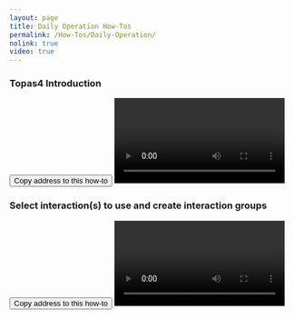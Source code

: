 ```yaml
---
layout: page
title: Daily Operation How-Tos
permalink: /How-Tos/Daily-Operation/
nolink: true
video: true
---
```



### <a name="Vid001"></a>Topas4 Introduction
<button class="btn" data-clipboard-text="{{site.fullUrl}}{{page.url}}#Vid001">
    Copy address to this how-to
</button>

<video controls class="video-js vjs-16-9"  id="Introduction" data-setup="{}">
<source src="https://lightconupdater.blob.core.windows.net/topas4infopage/Videos/Introduction.mp4?sv=2019-12-12&st=2021-05-25T08%3A06%3A21Z&se=2068-05-10T08%3A06%3A00Z&sr=c&sp=rl&sig=erdeW62Gl3KBJ%2Bn6vCwfcwqJKPo%2BHbA2yNnvlmKKzKY%3D" type="video/mp4" />
</video>

### <a name="Vid002"></a>Select interaction(s) to use and create interaction groups
<button class="btn" data-clipboard-text="{{site.fullUrl}}{{page.url}}#Vid002">
    Copy address to this how-to
</button>
<video  controls class="video-js vjs-16-9" fluid="true" preload="auto" id="player" data-setup="{}">
<source src="https://lightconupdater.blob.core.windows.net/topas4infopage/Videos/UsingInteractions.mp4?sv=2019-12-12&st=2021-05-25T08%3A06%3A21Z&se=2068-05-10T08%3A06%3A00Z&sr=c&sp=rl&sig=erdeW62Gl3KBJ%2Bn6vCwfcwqJKPo%2BHbA2yNnvlmKKzKY%3D" type="video/mp4" />
</video>
